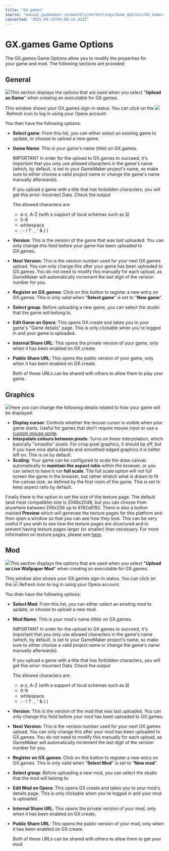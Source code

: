 ```yaml
---
title: "GX.games"
source: "manual.gamemaker.io/monthly/en/Settings/Game_Options/GX_Games.htm"
converted: "2025-09-14T04:00:14.421Z"
---
```


# GX.games Game Options

The GX.games Game Options allow you to modify the properties for your game and mod. The following sections are provided:

## General

![](../../assets/Images/Settings/Game_Options/Opera_GX_General_Options.png)This section displays the options that are used when you select "**Upload as Game**" when creating an executable for GX.games.

This window shows your GX.games sign-in status. You can click on the ![](../../assets/Images/Icons/Icon_Refresh.png) Refresh icon to log in using your Opera account.

You then have the following options:

-   **Select game**: From this list, you can either select an existing game to update, or choose to upload a new game.
-   **Game Name**: This is your game's name (title) on GX.games.

    IMPORTANT In order for the upload to GX.games to succeed, it's important that you only use allowed characters in the game's name (which, by default, is set to your GameMaker project's name, so make sure to either choose a valid project name or change the game's name manually afterwards).

    If you upload a game with a title that has forbidden characters, you will get this error: Incorrect Data. Check the output

    The allowed characters are:
    -   a-z, A-Z (with a support of local schemas such as å)
    -   0-9
    -   whitespace
    -   : - ! ? . , ' & ( )
-   **Version**: This is the version of the game that was last uploaded. You can only change this field before your game has been uploaded to GX.games.
-   **Next Version:** This is the version number used for your next GX.games upload. You can only change this after your game has been uploaded to GX.games. You do not need to modify this manually for each upload, as GameMaker will automatically increment the last digit of the version number for you.
-   **Register on GX.games**: Click on this button to register a new entry on GX.games. This is only valid when "**Select game**" is set to "**New game**".
-   **Select group**: Before uploading a new game, you can select the studio that the game will belong to.
-   **Edit Game on Opera**: This opens GX.create and takes you to your game's "Game details" page. This is only clickable when you're logged in and your game is uploaded.
-   **Internal Share URL**: This opens the private version of your game, only when it has been enabled on GX.create.
-   **Public Share URL**: This opens the public version of your game, only when it has been enabled on GX.create.

    Both of these URLs can be shared with others to allow them to play your game.

## Graphics

![](../../assets/Images/Settings/Game_Options/Opera_GX_Graphics_Options.png)Here you can change the following details related to how your game will be displayed:

-   **Display cursor**: Controls whether the mouse cursor is visible when your game starts. Useful for games that don't require mouse input or use a [custom mouse sprite](../../GameMaker_Language/GML_Reference/General_Game_Control/cursor_sprite.md).
-   **Interpolate colours between pixels**: Turns on linear interpolation, which basically "smooths" pixels. For crisp pixel graphics, it should be off, but if you have nice alpha blends and smoothed edged graphics it is better left on. This is on by default.
-   **Scaling**: Your game can be configured to scale the draw canvas automatically to **maintain the aspect ratio** within the browser, or you can select to have it run **full scale**. The full scale option will not full screen the game in the browser, but rather stretch what is drawn to fit the canvas size, as defined by the first room of the game. This is set to keep aspect ratio by default.

Finally there is the option to set the size of the texture page. The default (and most compatible) size is 2048x2048, but you can choose from anywhere between 256x256 up to 8192x8192. There is also a button marked ****Preview**** which will generate the texture pages for this platform and then open a window so that you can see how they look. This can be very useful if you wish to see how the texture pages are structured and to prevent having texture pages larger (or smaller) than necessary. For more information on texture pages, please see [here](../Texture_Information/Texture_Pages.md).

## Mod

![](../../assets/Images/Settings/Game_Options/Opera_GX_Mod_Options.png)This section displays the options that are used when you select "**Upload as Live Wallpaper Mod**" when creating an executable for GX.games.

This window also shows your GX.games sign-in status. You can click on the ![](../../assets/Images/Icons/Icon_Refresh.png) Refresh icon to log in using your Opera account.

You then have the following options:

-   **Select Mod**: From this list, you can either select an existing mod to update, or choose to upload a new mod.
-   **Mod Name**: This is your mod's name (title) on GX.games.

    IMPORTANT In order for the upload to GX.games to succeed, it's important that you only use allowed characters in the game's name (which, by default, is set to your GameMaker project's name, so make sure to either choose a valid project name or change the game's name manually afterwards).

    If you upload a game with a title that has forbidden characters, you will get this error: Incorrect Data. Check the output

    The allowed characters are:
    -   a-z, A-Z (with a support of local schemas such as å)
    -   0-9
    -   whitespace
    -   : - ! ? . , ' & ( )
-   **Version**: This is the version of the mod that was last uploaded. You can only change this field before your mod has been uploaded to GX.games.
-   **Next Version:** This is the version number used for your next GX.games upload. You can only change this after your mod has been uploaded to GX.games. You do not need to modify this manually for each upload, as GameMaker will automatically increment the last digit of the version number for you.
-   **Register on GX.games**: Click on this button to register a new entry on GX.games. This is only valid when "**Select Mod**" is set to "**New mod**".
-   **Select group**: Before uploading a new mod, you can select the studio that the mod will belong to.
-   **Edit Mod on Opera**: This opens GX.create and takes you to your mod's details page. This is only clickable when you're logged in and your mod is uploaded.
-   **Internal Share URL**: This opens the private version of your mod, only when it has been enabled on GX.create.
-   **Public Share URL**: This opens the public version of your mod, only when it has been enabled on GX.create.

    Both of these URLs can be shared with others to allow them to get your mod.